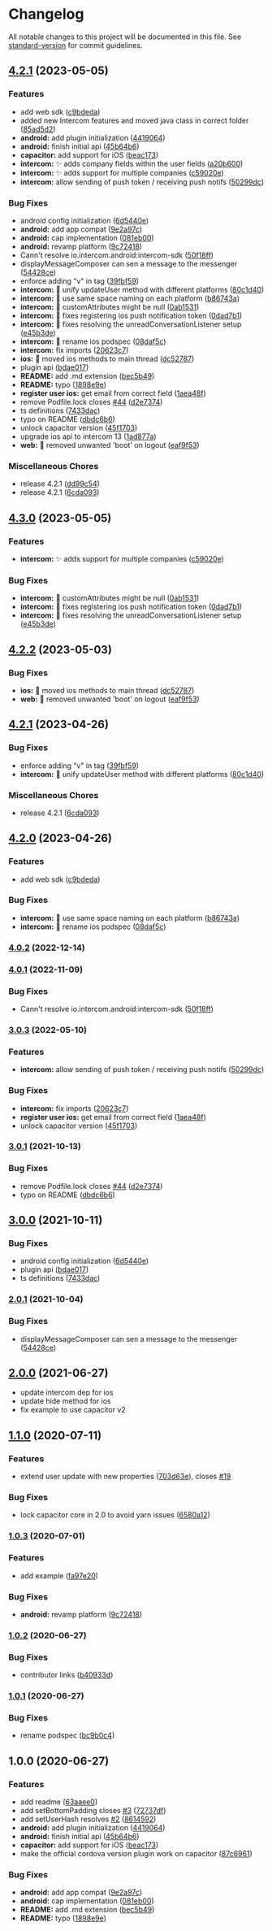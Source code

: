 # Changelog

All notable changes to this project will be documented in this file. See [standard-version](https://github.com/conventional-changelog/standard-version) for commit guidelines.

## [4.2.1](https://github.com/Fiksuruoka-fi/capacitor-intercom/compare/v4.3.0...v4.2.1) (2023-05-05)


### Features

* add web sdk ([c9bdeda](https://github.com/Fiksuruoka-fi/capacitor-intercom/commit/c9bdedae42e155feceefb9dbd6a19a606359d184))
* added new Intercom features and moved java class in correct folder ([85ad5d2](https://github.com/Fiksuruoka-fi/capacitor-intercom/commit/85ad5d28e211fa5ed74eb9818cddab4f7b0f2756))
* **android:** add plugin initialization ([4419064](https://github.com/Fiksuruoka-fi/capacitor-intercom/commit/44190641f7aab3ee7c72d11d130a73091ae02401))
* **android:** finish initial api ([45b64b6](https://github.com/Fiksuruoka-fi/capacitor-intercom/commit/45b64b6e0b31ad1d5d6dbb0ae5d55721e87ea3df))
* **capacitor:** add support for iOS ([beac173](https://github.com/Fiksuruoka-fi/capacitor-intercom/commit/beac17371101a0c152e8c52aaec701848bf2ad3a))
* **intercom:** :sparkles: adds company fields within the user fields ([a20b600](https://github.com/Fiksuruoka-fi/capacitor-intercom/commit/a20b600626ca145422e686b608193379105f04a9))
* **intercom:** :sparkles: adds support for multiple companies ([c59020e](https://github.com/Fiksuruoka-fi/capacitor-intercom/commit/c59020efecf0e98b33e19b232ecf9ee7aa6b1278))
* **intercom:** allow sending of push token / receiving push notifs ([50299dc](https://github.com/Fiksuruoka-fi/capacitor-intercom/commit/50299dc6c8ea11db480d17ee1550096a6bc934a1))


### Bug Fixes

* android config initialization ([6d5440e](https://github.com/Fiksuruoka-fi/capacitor-intercom/commit/6d5440ec9e0508b0a41f54abd199bc07ab7ca54b))
* **android:** add app compat ([9e2a97c](https://github.com/Fiksuruoka-fi/capacitor-intercom/commit/9e2a97c317119b481269a08ecd82202918055540))
* **android:** cap implementation ([081eb00](https://github.com/Fiksuruoka-fi/capacitor-intercom/commit/081eb00594acffeaa04a0d01398f3f38a8d4b8cf))
* **android:** revamp platform ([9c72418](https://github.com/Fiksuruoka-fi/capacitor-intercom/commit/9c72418063fe970c1efe4d810170c17ea12deb0c))
* Cann't resolve io.intercom.android:intercom-sdk ([50f18ff](https://github.com/Fiksuruoka-fi/capacitor-intercom/commit/50f18ffc02281a379b6100bccae1c17bd5958e2e))
* displayMessageComposer can sen a message to the messenger ([54428ce](https://github.com/Fiksuruoka-fi/capacitor-intercom/commit/54428ce6d1a5a7dd040810b18475bd227ea420ce))
* enforce adding "v" in tag ([39fbf59](https://github.com/Fiksuruoka-fi/capacitor-intercom/commit/39fbf59e577f9beada7cba191872b1081a053ae3))
* **intercom:** :art: unify updateUser method with different platforms ([80c1d40](https://github.com/Fiksuruoka-fi/capacitor-intercom/commit/80c1d4095c8e20b5a7fe17c5b94b28c4dc751bca))
* **intercom:** :art: use same space naming on each platform ([b86743a](https://github.com/Fiksuruoka-fi/capacitor-intercom/commit/b86743a7d2709d6dc339bae949f887c85612e69f))
* **intercom:** :bug: customAttributes might be null ([0ab1531](https://github.com/Fiksuruoka-fi/capacitor-intercom/commit/0ab1531c314fe43a821ea59f8b90bdf99e6febc2))
* **intercom:** :bug: fixes registering ios push notification token ([0dad7b1](https://github.com/Fiksuruoka-fi/capacitor-intercom/commit/0dad7b11e9e55fd23b9e8e522c4eb646728756c2))
* **intercom:** :bug: fixes resolving the unreadConversationListener setup ([e45b3de](https://github.com/Fiksuruoka-fi/capacitor-intercom/commit/e45b3deadd953a9fa7f14840ce8ca1c8e0679625))
* **intercom:** :bug: rename ios podspec ([08daf5c](https://github.com/Fiksuruoka-fi/capacitor-intercom/commit/08daf5c53974f551dab13cbb5943d83d5df2249c))
* **intercom:** fix imports ([20623c7](https://github.com/Fiksuruoka-fi/capacitor-intercom/commit/20623c7006098c0a1b477eafc26c3e4b04d8d64d))
* **ios:** :bug: moved ios methods to main thread ([dc52787](https://github.com/Fiksuruoka-fi/capacitor-intercom/commit/dc5278789098915581a9209266b978a55f423d45))
* plugin api ([bdae017](https://github.com/Fiksuruoka-fi/capacitor-intercom/commit/bdae017151fd5d1e203e977a56521258a02d3c81))
* **README:** add .md extension ([bec5b49](https://github.com/Fiksuruoka-fi/capacitor-intercom/commit/bec5b49b5e2fd50c87674d44c9f46885cae627b2))
* **README:** typo ([1898e9e](https://github.com/Fiksuruoka-fi/capacitor-intercom/commit/1898e9ed4996dd06153e9920cc04856640efd57a))
* **register user ios:** get email from correct field ([1aea48f](https://github.com/Fiksuruoka-fi/capacitor-intercom/commit/1aea48f901accb4fb851d24575c3ef8baf874ed7))
* remove Podfile.lock closes [#44](https://github.com/Fiksuruoka-fi/capacitor-intercom/issues/44) ([d2e7374](https://github.com/Fiksuruoka-fi/capacitor-intercom/commit/d2e737455a67efe7584dc696bc7ec172b94a74aa))
* ts definitions ([7433dac](https://github.com/Fiksuruoka-fi/capacitor-intercom/commit/7433dacbec98819a477e3b79a026f6299f9ffd10))
* typo on README ([dbdc6b6](https://github.com/Fiksuruoka-fi/capacitor-intercom/commit/dbdc6b66b77046ddf09cc4ba8bfa6450e985d609))
* unlock capacitor version ([45f1703](https://github.com/Fiksuruoka-fi/capacitor-intercom/commit/45f170392d47e4f56a54b2b771620196206a49da))
* upgrade ios api to intercom 13 ([1ad877a](https://github.com/Fiksuruoka-fi/capacitor-intercom/commit/1ad877a642caa4083425dfd7c2c0c28f983e0786))
* **web:** :bug: removed unwanted 'boot' on logout ([eaf9f53](https://github.com/Fiksuruoka-fi/capacitor-intercom/commit/eaf9f53f9fa9eed7a4dc421a27088e6bfbca166b))


### Miscellaneous Chores

* release 4.2.1 ([dd99c54](https://github.com/Fiksuruoka-fi/capacitor-intercom/commit/dd99c54645ae9d339ae6c357863de5c643e7c0ea))
* release 4.2.1 ([6cda093](https://github.com/Fiksuruoka-fi/capacitor-intercom/commit/6cda0939e39a33c559f3c022c77912b66ae0978e))

## [4.3.0](https://github.com/Fiksuruoka-fi/capacitor-intercom/compare/v4.2.2...v4.3.0) (2023-05-05)


### Features

* **intercom:** :sparkles: adds support for multiple companies ([c59020e](https://github.com/Fiksuruoka-fi/capacitor-intercom/commit/c59020efecf0e98b33e19b232ecf9ee7aa6b1278))


### Bug Fixes

* **intercom:** :bug: customAttributes might be null ([0ab1531](https://github.com/Fiksuruoka-fi/capacitor-intercom/commit/0ab1531c314fe43a821ea59f8b90bdf99e6febc2))
* **intercom:** :bug: fixes registering ios push notification token ([0dad7b1](https://github.com/Fiksuruoka-fi/capacitor-intercom/commit/0dad7b11e9e55fd23b9e8e522c4eb646728756c2))
* **intercom:** :bug: fixes resolving the unreadConversationListener setup ([e45b3de](https://github.com/Fiksuruoka-fi/capacitor-intercom/commit/e45b3deadd953a9fa7f14840ce8ca1c8e0679625))

## [4.2.2](https://github.com/Fiksuruoka-fi/capacitor-intercom/compare/v4.2.1...v4.2.2) (2023-05-03)


### Bug Fixes

* **ios:** :bug: moved ios methods to main thread ([dc52787](https://github.com/Fiksuruoka-fi/capacitor-intercom/commit/dc5278789098915581a9209266b978a55f423d45))
* **web:** :bug: removed unwanted 'boot' on logout ([eaf9f53](https://github.com/Fiksuruoka-fi/capacitor-intercom/commit/eaf9f53f9fa9eed7a4dc421a27088e6bfbca166b))

## [4.2.1](https://github.com/Fiksuruoka-fi/capacitor-intercom/compare/v4.2.0...v4.2.1) (2023-04-26)


### Bug Fixes

* enforce adding "v" in tag ([39fbf59](https://github.com/Fiksuruoka-fi/capacitor-intercom/commit/39fbf59e577f9beada7cba191872b1081a053ae3))
* **intercom:** :art: unify updateUser method with different platforms ([80c1d40](https://github.com/Fiksuruoka-fi/capacitor-intercom/commit/80c1d4095c8e20b5a7fe17c5b94b28c4dc751bca))


### Miscellaneous Chores

* release 4.2.1 ([6cda093](https://github.com/Fiksuruoka-fi/capacitor-intercom/commit/6cda0939e39a33c559f3c022c77912b66ae0978e))

## [4.2.0](https://github.com/Fiksuruoka-fi/capacitor-intercom/compare/v4.1.0...v4.2.0) (2023-04-26)


### Features

* add web sdk ([c9bdeda](https://github.com/Fiksuruoka-fi/capacitor-intercom/commit/c9bdedae42e155feceefb9dbd6a19a606359d184))


### Bug Fixes

* **intercom:** :art: use same space naming on each platform ([b86743a](https://github.com/Fiksuruoka-fi/capacitor-intercom/commit/b86743a7d2709d6dc339bae949f887c85612e69f))
* **intercom:** :bug: rename ios podspec ([08daf5c](https://github.com/Fiksuruoka-fi/capacitor-intercom/commit/08daf5c53974f551dab13cbb5943d83d5df2249c))

### [4.0.2](https://github.com/capacitor-community/intercom/compare/v4.0.1...v4.0.2) (2022-12-14)

### [4.0.1](https://github.com/capacitor-community/intercom/compare/v4.0.0...v4.0.1) (2022-11-09)


### Bug Fixes

* Cann't resolve io.intercom.android:intercom-sdk ([50f18ff](https://github.com/capacitor-community/intercom/commit/50f18ffc02281a379b6100bccae1c17bd5958e2e))

### [3.0.3](https://github.com/capacitor-community/intercom/compare/v3.0.1...v3.0.3) (2022-05-10)


### Features

* **intercom:** allow sending of push token / receiving push notifs ([50299dc](https://github.com/capacitor-community/intercom/commit/50299dc6c8ea11db480d17ee1550096a6bc934a1))


### Bug Fixes

* **intercom:** fix imports ([20623c7](https://github.com/capacitor-community/intercom/commit/20623c7006098c0a1b477eafc26c3e4b04d8d64d))
* **register user ios:** get email from correct field ([1aea48f](https://github.com/capacitor-community/intercom/commit/1aea48f901accb4fb851d24575c3ef8baf874ed7))
* unlock capacitor version ([45f1703](https://github.com/capacitor-community/intercom/commit/45f170392d47e4f56a54b2b771620196206a49da))

### [3.0.1](https://github.com/capacitor-community/intercom/compare/v3.0.0...v3.0.1) (2021-10-13)


### Bug Fixes

* remove Podfile.lock closes [#44](https://github.com/capacitor-community/intercom/issues/44) ([d2e7374](https://github.com/capacitor-community/intercom/commit/d2e737455a67efe7584dc696bc7ec172b94a74aa))
* typo on README ([dbdc6b6](https://github.com/capacitor-community/intercom/commit/dbdc6b66b77046ddf09cc4ba8bfa6450e985d609))

## [3.0.0](https://github.com/capacitor-community/intercom/compare/v2.0.1...v3.0.0) (2021-10-11)


### Bug Fixes

* android config initialization ([6d5440e](https://github.com/capacitor-community/intercom/commit/6d5440ec9e0508b0a41f54abd199bc07ab7ca54b))
* plugin api ([bdae017](https://github.com/capacitor-community/intercom/commit/bdae017151fd5d1e203e977a56521258a02d3c81))
* ts definitions ([7433dac](https://github.com/capacitor-community/intercom/commit/7433dacbec98819a477e3b79a026f6299f9ffd10))

### [2.0.1](https://github.com/capacitor-community/intercom/compare/v2.0.0...v2.0.1) (2021-10-04)


### Bug Fixes

* displayMessageComposer can sen a message to the messenger ([54428ce](https://github.com/capacitor-community/intercom/commit/54428ce6d1a5a7dd040810b18475bd227ea420ce))

## [2.0.0](https://github.com/capacitor-community/intercom/compare/v1.1.0...v2.0.0) (2021-06-27)

- update intercom dep for ios
- update hide method for ios
- fix example to use capacitor v2

## [1.1.0](https://github.com/capacitor-community/intercom/compare/v1.0.3...v1.1.0) (2020-07-11)

### Features

- extend user update with new properties ([703d63e](https://github.com/capacitor-community/intercom/commit/703d63eef8546b84bccdd44fdb7718d7d0daa520)), closes [#19](https://github.com/capacitor-community/intercom/issues/19)

### Bug Fixes

- lock capacitor core in 2.0 to avoid yarn issues ([6580a12](https://github.com/capacitor-community/intercom/commit/6580a12a8dd8fd1bfec4fc1b9f4dbd653a2ace4f))

### [1.0.3](https://github.com/capacitor-community/intercom/compare/v1.0.2...v1.0.3) (2020-07-01)

### Features

- add example ([fa97e20](https://github.com/capacitor-community/intercom/commit/fa97e20f65682eff2c076fb7a4e598a2ee011277))

### Bug Fixes

- **android:** revamp platform ([9c72418](https://github.com/capacitor-community/intercom/commit/9c72418063fe970c1efe4d810170c17ea12deb0c))

### [1.0.2](https://github.com/capacitor-community/intercom/compare/v1.0.1...v1.0.2) (2020-06-27)

### Bug Fixes

- contributor links ([b40933d](https://github.com/capacitor-community/intercom/commit/b40933d5bddcf26f33849b2e4dbdd4fc4d3d5420))

### [1.0.1](https://github.com/capacitor-community/intercom/compare/v1.0.0...v1.0.1) (2020-06-27)

### Bug Fixes

- rename podspec ([bc9b0c4](https://github.com/capacitor-community/intercom/commit/bc9b0c42e56e6878711e89ec364363d3b68375d8))

## 1.0.0 (2020-06-27)

### Features

- add readme ([63aaee0](https://github.com/capacitor-community/intercom/commit/63aaee0d0fdfd7eab3c588356f5deb8661d9e4b1))
- add setBottomPadding closes [#3](https://github.com/capacitor-community/intercom/issues/3) ([72737df](https://github.com/capacitor-community/intercom/commit/72737dfd355257eb5234093ba2da7c36498cac0d))
- add setUserHash resolves [#2](https://github.com/capacitor-community/intercom/issues/2) ([8614592](https://github.com/capacitor-community/intercom/commit/86145923ddab3b650eaed9d85d3e1b2b2ce22837))
- **android:** add plugin initialization ([4419064](https://github.com/capacitor-community/intercom/commit/44190641f7aab3ee7c72d11d130a73091ae02401))
- **android:** finish initial api ([45b64b6](https://github.com/capacitor-community/intercom/commit/45b64b6e0b31ad1d5d6dbb0ae5d55721e87ea3df))
- **capacitor:** add support for iOS ([beac173](https://github.com/capacitor-community/intercom/commit/beac17371101a0c152e8c52aaec701848bf2ad3a))
- make the official cordova version plugin work on capacitor ([87c6961](https://github.com/capacitor-community/intercom/commit/87c6961e236a5a6ad93fb78642a5ce9eda01c93d))

### Bug Fixes

- **android:** add app compat ([9e2a97c](https://github.com/capacitor-community/intercom/commit/9e2a97c317119b481269a08ecd82202918055540))
- **android:** cap implementation ([081eb00](https://github.com/capacitor-community/intercom/commit/081eb00594acffeaa04a0d01398f3f38a8d4b8cf))
- **README:** add .md extension ([bec5b49](https://github.com/capacitor-community/intercom/commit/bec5b49b5e2fd50c87674d44c9f46885cae627b2))
- **README:** typo ([1898e9e](https://github.com/capacitor-community/intercom/commit/1898e9ed4996dd06153e9920cc04856640efd57a))
